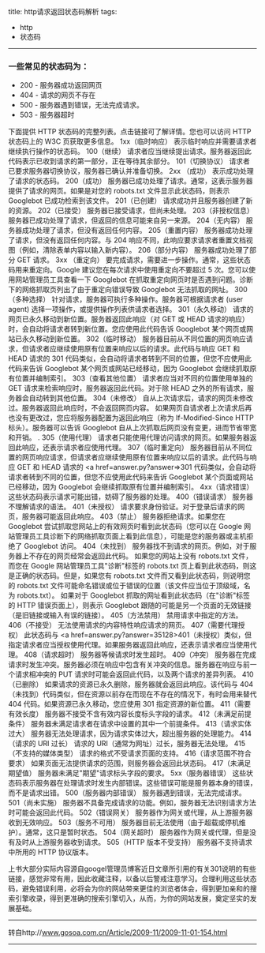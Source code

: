 title: http请求返回状态码解析
tags:
 - http
 - 状态码
---
### 一些常见的状态码为：
 - 200 - 服务器成功返回网页
 - 404 - 请求的网页不存在
 - 500 - 服务器遇到错误，无法完成请求。
 - 503 - 服务器超时

下面提供 HTTP 状态码的完整列表。点击链接可了解详情。您也可以访问 HTTP 状态码上的 W3C 页获取更多信息。
1xx（临时响应）
表示临时响应并需要请求者继续执行操作的状态码。
100（继续）	请求者应当继续提出请求。服务器返回此代码表示已收到请求的第一部分，正在等待其余部分。
101（切换协议）	请求者已要求服务器切换协议，服务器已确认并准备切换。
2xx （成功）
表示成功处理了请求的状态码。
200（成功）	服务器已成功处理了请求。通常，这表示服务器提供了请求的网页。如果是对您的 robots.txt 文件显示此状态码，则表示 Googlebot 已成功检索到该文件。
201（已创建）	请求成功并且服务器创建了新的资源。
202（已接受）	服务器已接受请求，但尚未处理。
203（非授权信息）	服务器已成功处理了请求，但返回的信息可能来自另一来源。
204（无内容）	服务器成功处理了请求，但没有返回任何内容。
205（重置内容）	服务器成功处理了请求，但没有返回任何内容。与 204 响应不同，此响应要求请求者重置文档视图（例如，清除表单内容以输入新内容）。
206（部分内容）	服务器成功处理了部分 GET 请求。
3xx （重定向）
要完成请求，需要进一步操作。通常，这些状态码用来重定向。Google 建议您在每次请求中使用重定向不要超过 5 次。您可以使用网站管理员工具查看一下 Googlebot 在抓取重定向网页时是否遇到问题。诊断下的网络抓取页列出了由于重定向错误导致 Googlebot 无法抓取的网址。
300（多种选择）	针对请求，服务器可执行多种操作。服务器可根据请求者 (user agent) 选择一项操作，或提供操作列表供请求者选择。
301（永久移动）	请求的网页已永久移动到新位置。服务器返回此响应（对 GET 或 HEAD 请求的响应）时，会自动将请求者转到新位置。您应使用此代码告诉 Googlebot 某个网页或网站已永久移动到新位置。
302（临时移动）	服务器目前从不同位置的网页响应请求，但请求者应继续使用原有位置来响应以后的请求。此代码与响应 GET 和 HEAD 请求的 301 代码类似，会自动将请求者转到不同的位置，但您不应使用此代码来告诉 Googlebot 某个网页或网站已经移动，因为 Googlebot 会继续抓取原有位置并编制索引。
303（查看其他位置）	请求者应当对不同的位置使用单独的 GET 请求来检索响应时，服务器返回此代码。对于除 HEAD 之外的所有请求，服务器会自动转到其他位置。
304（未修改）
自从上次请求后，请求的网页未修改过。服务器返回此响应时，不会返回网页内容。
如果网页自请求者上次请求后再也没有更改过，您应将服务器配置为返回此响应（称为 If-Modified-Since HTTP 标头）。服务器可以告诉 Googlebot 自从上次抓取后网页没有变更，进而节省带宽和开销。
.
305（使用代理）	请求者只能使用代理访问请求的网页。如果服务器返回此响应，还表示请求者应使用代理。
307（临时重定向）	服务器目前从不同位置的网页响应请求，但请求者应继续使用原有位置来响应以后的请求。此代码与响应 GET 和 HEAD 请求的 <a href=answer.py?answer=>301</a> 代码类似，会自动将请求者转到不同的位置，但您不应使用此代码来告诉 Googlebot 某个页面或网站已经移动，因为 Googlebot 会继续抓取原有位置并编制索引。
4xx（请求错误）
这些状态码表示请求可能出错，妨碍了服务器的处理。
400（错误请求）	服务器不理解请求的语法。
401（未授权）	请求要求身份验证。对于登录后请求的网页，服务器可能返回此响应。
403（禁止）	服务器拒绝请求。如果您在 Googlebot 尝试抓取您网站上的有效网页时看到此状态码（您可以在 Google 网站管理员工具诊断下的网络抓取页面上看到此信息），可能是您的服务器或主机拒绝了 Googlebot 访问。
404（未找到）
服务器找不到请求的网页。例如，对于服务器上不存在的网页经常会返回此代码。
如果您的网站上没有 robots.txt 文件，而您在 Google 网站管理员工具"诊断"标签的 robots.txt 页上看到此状态码，则这是正确的状态码。但是，如果您有 robots.txt 文件而又看到此状态码，则说明您的 robots.txt 文件可能命名错误或位于错误的位置（该文件应当位于顶级域，名为 robots.txt）。
如果对于 Googlebot 抓取的网址看到此状态码（在"诊断"标签的 HTTP 错误页面上），则表示 Googlebot 跟随的可能是另一个页面的无效链接（是旧链接或输入有误的链接）。
405（方法禁用）	禁用请求中指定的方法。
406（不接受）	无法使用请求的内容特性响应请求的网页。
407（需要代理授权）	此状态码与 <a href=answer.py?answer=35128>401（未授权）</a>类似，但指定请求者应当授权使用代理。如果服务器返回此响应，还表示请求者应当使用代理。
408（请求超时）	服务器等候请求时发生超时。
409（冲突）	服务器在完成请求时发生冲突。服务器必须在响应中包含有关冲突的信息。服务器在响应与前一个请求相冲突的 PUT 请求时可能会返回此代码，以及两个请求的差异列表。
410（已删除）	如果请求的资源已永久删除，服务器就会返回此响应。该代码与 404（未找到）代码类似，但在资源以前存在而现在不存在的情况下，有时会用来替代 404 代码。如果资源已永久移动，您应使用 301 指定资源的新位置。
411（需要有效长度）	服务器不接受不含有效内容长度标头字段的请求。
412（未满足前提条件）	服务器未满足请求者在请求中设置的其中一个前提条件。
413（请求实体过大）	服务器无法处理请求，因为请求实体过大，超出服务器的处理能力。
414（请求的 URI 过长）	请求的 URI（通常为网址）过长，服务器无法处理。
415（不支持的媒体类型）	请求的格式不受请求页面的支持。
416（请求范围不符合要求）	如果页面无法提供请求的范围，则服务器会返回此状态码。
417（未满足期望值）	服务器未满足"期望"请求标头字段的要求。
5xx（服务器错误）
这些状态码表示服务器在处理请求时发生内部错误。这些错误可能是服务器本身的错误，而不是请求出错。
500（服务器内部错误）	服务器遇到错误，无法完成请求。
501（尚未实施）	服务器不具备完成请求的功能。例如，服务器无法识别请求方法时可能会返回此代码。
502（错误网关）	服务器作为网关或代理，从上游服务器收到无效响应。
503（服务不可用）	服务器目前无法使用（由于超载或停机维护）。通常，这只是暂时状态。
504（网关超时）	服务器作为网关或代理，但是没有及时从上游服务器收到请求。
505（HTTP 版本不受支持）	服务器不支持请求中所用的 HTTP 协议版本。

上书大部分实际内容源自googel管理员博客近日文章所引用的有关301说明的有些链接，感觉非常有用，因此收藏注释，以备以后警戒注意学习。合理利用这些状态码，避免错误利用，必将会为你的网站带来更佳的浏览者体会，得到更加亲和的搜索引擎收录，得到更准确的搜索引擎切入，从而，为你的网站发展，奠定坚实的发展基础。


******************************************************
转自http://www.gosoa.com.cn/Article/2009-11/2009-11-01-154.html
******************************************************